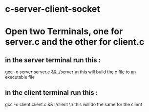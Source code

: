 # c-server-client-socket


# Open two Terminals, one for server.c and the other for client.c

## in the server terminal run this : 
  gcc -o server server.c && ./server \n
  this will build the c file to an executable file

## in the client terminal run this : 
  gcc -o client client.c && ./client \n
  this will do the same for the client

